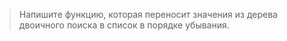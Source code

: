 >Напишите функцию, которая переносит значения из дерева двоичного поиска в список в порядке убывания.